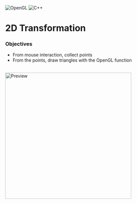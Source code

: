 ![OpenGL](https://img.shields.io/badge/OpenGL-%23FFFFFF.svg?style=for-the-badge&logo=opengl) ![C++](https://img.shields.io/badge/c++-%2300599C.svg?style=for-the-badge&logo=c%2B%2B&logoColor=white)
# 2D Transformation
### Objectives
* From mouse interaction, collect points
* From the points, draw triangles with the OpenGL function

<br />

<img src="https://github.com/xpsa0421/2DTransformation/assets/71711432/8a5eb036-3347-4b55-9c4b-37e39e5942ac" alt="Preview" width="400"/>
